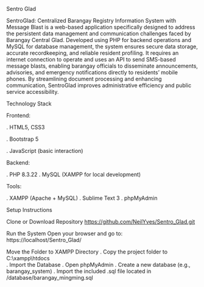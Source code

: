 Sentro Glad

SentroGlad: Centralized Barangay Registry Information System with Message Blast is a web-based application specifically designed to address the persistent data management and communication challenges faced by Barangay Central Glad. Developed using PHP for backend operations and MySQL for database management, the system ensures secure data storage, accurate recordkeeping, and reliable resident profiling. It requires an internet connection to operate and uses an API to send SMS-based message blasts, enabling barangay officials to disseminate announcements, advisories, and emergency notifications directly to residents’ mobile phones. By streamlining document processing and enhancing communication, SentroGlad improves administrative efficiency and public service accessibility.

Technology Stack

Frontend:

  . HTML5, CSS3
  
  . Bootstrap 5
  
  . JavaScript (basic interaction)

Backend:

  . PHP 8.3.22
  . MySQL (XAMPP for local development)

Tools:

  . XAMPP (Apache + MySQL)
  . Sublime Text 3
  . phpMyAdmin

Setup Instructions

Clone or Download Repository
https://github.com/NeilYves/Sentro_Glad.git
                        
Run the System
Open your browser and go to:
        https://localhost/Sentro_Glad/

Move the Folder to XAMPP Directory
	. Copy the project folder to C:\xampp\htdocs\
	. Import the Database
	. Open phpMyAdmin 
	. Create a new database (e.g., barangay_system)
	. Import the included .sql file located in /database/barangay_mingming.sql
